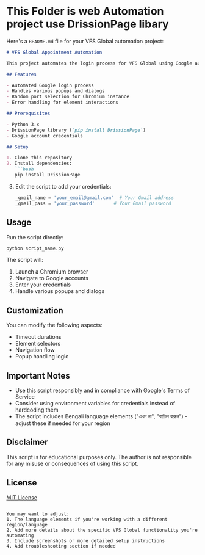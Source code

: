 # This Folder is web Automation project use DrissionPage libary

Here's a `README.md` file for your VFS Global automation project:

```markdown
# VFS Global Appointment Automation

This project automates the login process for VFS Global using Google authentication. It uses the `DrissionPage` library to interact with web pages programmatically.

## Features

- Automated Google login process
- Handles various popups and dialogs
- Random port selection for Chromium instance
- Error handling for element interactions

## Prerequisites

- Python 3.x
- DrissionPage library (`pip install DrissionPage`)
- Google account credentials

## Setup

1. Clone this repository
2. Install dependencies:
   ```bash
   pip install DrissionPage
   ```
3. Edit the script to add your credentials:
   ```python
   _gmail_name = 'your_email@gmail.com'  # Your Gmail address
   _gmail_pass = 'your_password'       # Your Gmail password
   ```

## Usage

Run the script directly:
```bash
python script_name.py
```

The script will:
1. Launch a Chromium browser
2. Navigate to Google accounts
3. Enter your credentials
4. Handle various popups and dialogs

## Customization

You can modify the following aspects:
- Timeout durations
- Element selectors
- Navigation flow
- Popup handling logic

## Important Notes

- Use this script responsibly and in compliance with Google's Terms of Service
- Consider using environment variables for credentials instead of hardcoding them
- The script includes Bengali language elements ("এখন না", "বাতিল করুন") - adjust these if needed for your region

## Disclaimer

This script is for educational purposes only. The author is not responsible for any misuse or consequences of using this script.

## License

[MIT License](LICENSE)
```

You may want to adjust:
1. The language elements if you're working with a different region/language
2. Add more details about the specific VFS Global functionality you're automating
3. Include screenshots or more detailed setup instructions
4. Add troubleshooting section if needed
